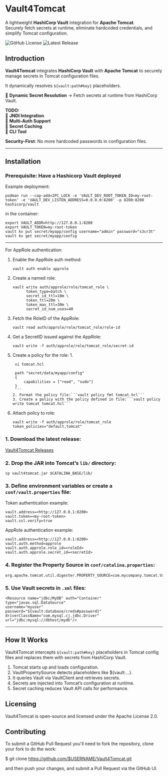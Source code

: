 # Vault4Tomcat

A lightweight **HashiCorp Vault** integration for **Apache Tomcat**.  
Securely fetch secrets at runtime, eliminate hardcoded credentials, and simplify Tomcat configuration.

![GitHub License](https://img.shields.io/github/license/dsoumis/Vault4Tomcat)
![Latest Release](https://img.shields.io/github/v/release/dsoumis/Vault4Tomcat)

## Introduction

**Vault4Tomcat** integrates **HashiCorp Vault** with **Apache Tomcat** to securely manage secrets in Tomcat configuration files.  

It dynamically resolves `${vault:path#key}` placeholders.

🔹 **Dynamic Secret Resolution** → Fetch secrets at runtime from HashiCorp Vault.  

**TODO:**  
🔹 **JNDI Integration**  
🔹 **Multi-Auth Support**  
🔹 **Secret Caching**  
🔹 **CLI Tool** 


**Security-First**: No more hardcoded passwords in configuration files.

---

## Installation

### Prerequisite: Have a Hashicorp Vault deployed
Example deployment:
```
podman run --cap-add=IPC_LOCK -e 'VAULT_DEV_ROOT_TOKEN_ID=my-root-token' -e 'VAULT_DEV_LISTEN_ADDRESS=0.0.0.0:8200' -p 8200:8200 hashicorp/vault
```
in the container:
```
export VAULT_ADDR=http://127.0.0.1:8200
export VAULT_TOKEN=my-root-token
vault kv put secret/myapp/config username="admin" password="s3cr3t"
vault kv get secret/myapp/config 
```
---
For AppRole authentication:

1. Enable the AppRole auth method:
    ```
    vault auth enable approle
    ```
2. Create a named role:
    ```
    vault write auth/approle/role/tomcat_role \
          token_type=batch \
          secret_id_ttl=10m \
          token_ttl=20m \
          token_max_ttl=30m \
          secret_id_num_uses=40
    ```
3. Fetch the RoleID of the AppRole:
    ```
    vault read auth/approle/role/tomcat_role/role-id
    ```
4. Get a SecretID issued against the AppRole:
    ```
    vault write -f auth/approle/role/tomcat_role/secret-id
    ```
5. Create a policy for the role:
   1. 
      ```
       vi tomcat.hcl
      ```
      ```
       path "secret/data/myapp/config"
       {
           capabilities = ["read", "sudo"]
       }
       ```
   2. Format the policy file:```vault policy fmt tomcat.hcl```
   3. Create a policy with the policy defined in file:```vault policy write tomcat tomcat.hcl```
6. Attach policy to role: 

   ```vault write -f auth/approle/role/tomcat_role token_policies="default,tomcat"```
   

### 1. Download the latest release:
[Vault4Tomcat Releases](https://github.com/dsoumis/Vault4Tomcat/releases)

### 2. Drop the JAR into Tomcat’s `lib/` directory:
```
cp vault4tomcat.jar $CATALINA_BASE/lib/
```
### 3. Define environment variables or create a `conf/vault.properties` file:
Token authentication example:
```
vault.address=<http://127.0.0.1:8200>
vault.token=<my-root-token>
vault.ssl.verify=true
```
AppRole authentication example:
```
vault.address=<http://127.0.0.1:8200>
vault.auth.method=approle
vault.auth.approle.role_id=<roleId>
vault.auth.approle.secret_id=<secretId>
```

### 4. Register the Property Source in `conf/catalina.properties`:
```
org.apache.tomcat.util.digester.PROPERTY_SOURCE=com.mycompany.tomcat.VaultPropertySource
```

### 5. Use Vault secrets in `.xml` files:
```
<Resource name="jdbc/MyDB" auth="Container" type="javax.sql.DataSource"
username="myuser"
password="${vault:database/creds#password}"
driverClassName="com.mysql.cj.jdbc.Driver"
url="jdbc:mysql://dbhost/mydb"/>
```

---

## How It Works
Vault4Tomcat intercepts `${vault:path#key}` placeholders in Tomcat config files and replaces them with secrets from HashiCorp Vault.

1. Tomcat starts up and loads configuration.  
2. VaultPropertySource detects placeholders like ${vault:...}.  
3. It queries Vault via VaultClient and retrieves secrets.  
4. Secrets are injected into Tomcat’s configuration at runtime.  
5. Secret caching reduces Vault API calls for performance.  

## Licensing
Vault4Tomcat is open-source and licensed under the Apache License 2.0.

## Contributing
To submit a GitHub Pull Request you'll need to fork the repository, clone your fork to do the work:

$ git clone https://github.com/$USERNAME/Vault4Tomcat.git

and then push your changes, and submit a Pull Request via the GitHub UI.